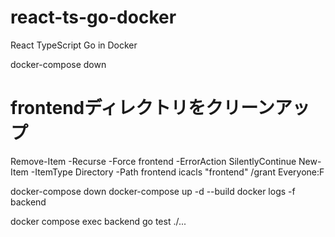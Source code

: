 # react-ts-go-docker
React TypeScript Go in Docker 

docker-compose down

# frontendディレクトリをクリーンアップ
Remove-Item -Recurse -Force frontend -ErrorAction SilentlyContinue
New-Item -ItemType Directory -Path frontend
icacls "frontend" /grant Everyone:F


docker-compose down
docker-compose up -d --build
docker logs -f backend


docker compose exec backend go test ./...
